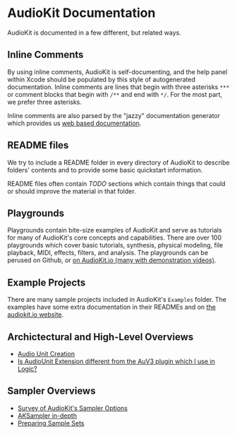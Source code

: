 AudioKit Documentation
======================

AudioKit is documented in a few different, but related ways.

## Inline Comments

By using inline comments, AudioKit is self-documenting, and the help panel within Xcode should be populated by this style of autogenerated documentation.  Inline comments are lines that begin with three asterisks `***` or comment blocks that begin with `/**` and end with `*/`.  For the most part, we prefer three asterisks.

Inline comments are also parsed by the "jazzy" documentation generator which provides us [web based documentation](http://audiokit.io/docs/).

## README files

We try to include a README folder in every directory of AudioKit to describe folders' contents and to provide some basic quickstart information.

README files often contain *TODO* sections which contain things that could or should improve the material in that folder.

## Playgrounds

Playgrounds contain bite-size examples of AudioKit and serve as tutorials for many of AudioKit's core concepts and capabilities.  There are over 100 playgrounds which cover basic tutorials, synthesis, physical modeling, file playback, MIDI, effects, filters, and analysis. The playgrounds can be perused on Github, or [on AudioKit.io (many with demonstration videos)](http://audiokit.io/playgrounds/).

## Example Projects

There are many sample projects included in AudioKit's `Examples` folder. The examples have some extra documentation in their READMEs and on [the audiokit.io website](http://audiokit.io/examples/).

## Archictectural and High-Level Overviews

* [Audio Unit Creation](AudioUnitCreation.md)
* [Is AudioUnit Extension different from the AuV3 plugin which I use in Logic?](PluginsVsExtensions.md)

## Sampler Overviews

* [Survey of AudioKit's Sampler Options](Samplers.md)
* [AKSampler in-depth](AKSampler.md)
* [Preparing Sample Sets](PreparingSampleSets.md)